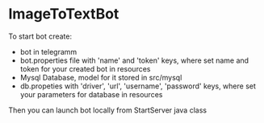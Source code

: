 # ImageToTextBot
To start bot create:
 - bot in telegramm 
 - bot.properties file with 'name' and 'token' keys, where set name and token for your created bot in resources
 - Mysql Database, model for it stored in src/mysql
 - db.propeties with 'driver', 'url', 'username', 'password' keys, where set your parameters for database in resources
 
Then you can launch bot locally from StartServer java class
